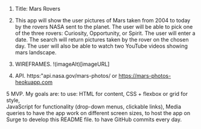 1. Title: Mars Rovers

2. This app will show the user pictures of Mars taken from 2004 to today by the rovers NASA sent to the planet. The user will be able to pick one of the three rovers: Curiosity, Opportunity, or Spirit. The user will enter a date. The search will return pictures taken by the rover on the chosen day.
The user will also be able to watch two YouTube videos showing mars landscape.

3. WIREFRAMES.
 !(imageAlt)[imageURL]

4. API.
 https:"api.nasa.gov/mars-photos/
or https://mars-photos-heokuapp.com

5 MVP.
My goals are:
             to use: 
HTML for content,
CSS + flexbox or grid for style,  
JavaScript for functionality (drop-down menus, clickable links),
Media queries to have the app work on different screen sizes,
             to host the app on Surge
             to develop this README file.
             to have GitHub commits every day. 
